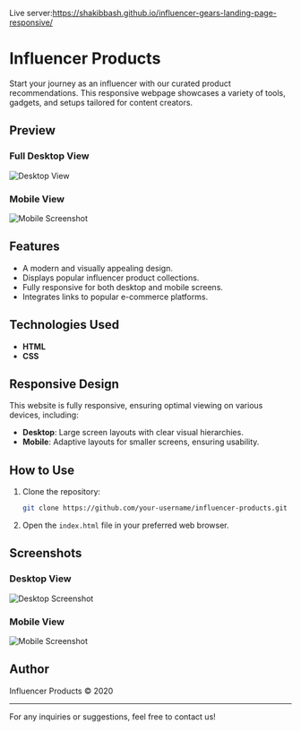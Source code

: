 Live server:https://shakibbash.github.io/influencer-gears-landing-page-responsive/
# Influencer Products

Start your journey as an influencer with our curated product recommendations. This responsive webpage showcases a variety of tools, gadgets, and setups tailored for content creators.

## Preview

### Full Desktop View
![Desktop View](https://i.postimg.cc/WzYprzSb/screenshot-1737636270829.png)

### Mobile View
![Mobile Screenshot](INSERT_MOBILE_IMAGE_URL_HERE)

## Features
- A modern and visually appealing design.
- Displays popular influencer product collections.
- Fully responsive for both desktop and mobile screens.
- Integrates links to popular e-commerce platforms.

## Technologies Used
- **HTML**
- **CSS**

## Responsive Design
This website is fully responsive, ensuring optimal viewing on various devices, including:
- **Desktop**: Large screen layouts with clear visual hierarchies.
- **Mobile**: Adaptive layouts for smaller screens, ensuring usability.

## How to Use
1. Clone the repository:
   ```bash
   git clone https://github.com/your-username/influencer-products.git
   ```
2. Open the `index.html` file in your preferred web browser.

## Screenshots

### Desktop View
![Desktop Screenshot](INSERT_DESKTOP_IMAGE_URL_HERE)

### Mobile View
![Mobile Screenshot](INSERT_MOBILE_IMAGE_URL_HERE)

## Author
Influencer Products &copy; 2020

---
For any inquiries or suggestions, feel free to contact us!

